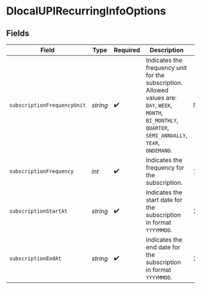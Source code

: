 # DlocalUPIRecurringInfoOptions


## Fields

| Field                                                                                                                                                        | Type                                                                                                                                                         | Required                                                                                                                                                     | Description                                                                                                                                                  | Example                                                                                                                                                      |
| ------------------------------------------------------------------------------------------------------------------------------------------------------------ | ------------------------------------------------------------------------------------------------------------------------------------------------------------ | ------------------------------------------------------------------------------------------------------------------------------------------------------------ | ------------------------------------------------------------------------------------------------------------------------------------------------------------ | ------------------------------------------------------------------------------------------------------------------------------------------------------------ |
| `subscriptionFrequencyUnit`                                                                                                                                  | *string*                                                                                                                                                     | :heavy_check_mark:                                                                                                                                           | Indicates the frequency unit for the subscription. Allowed values are: `DAY`, `WEEK`, `MONTH`, `BI_MONTHLY`, `QUARTER`, `SEMI_ANNUALLY`, `YEAR`, `ONDEMAND`. | MONTH                                                                                                                                                        |
| `subscriptionFrequency`                                                                                                                                      | *int*                                                                                                                                                        | :heavy_check_mark:                                                                                                                                           | Indicates the frequency for the subscription.                                                                                                                | 1                                                                                                                                                            |
| `subscriptionStartAt`                                                                                                                                        | *string*                                                                                                                                                     | :heavy_check_mark:                                                                                                                                           | Indicates the start date for the subscription in format `YYYYMMDD`.                                                                                          | 20231201                                                                                                                                                     |
| `subscriptionEndAt`                                                                                                                                          | *string*                                                                                                                                                     | :heavy_check_mark:                                                                                                                                           | Indicates the end date for the subscription in format `YYYYMMDD`.                                                                                            | 20241201                                                                                                                                                     |